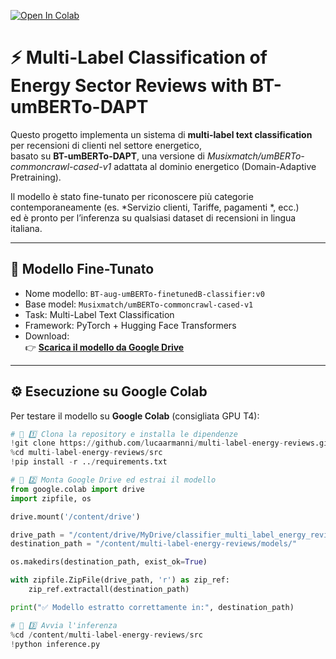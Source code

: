 [![Open In Colab](https://colab.research.google.com/assets/colab-badge.svg)](https://colab.research.google.com/github/lucaarmanni/multi-label-energy-reviews/blob/main/demo_inference.ipynb)
# ⚡ Multi-Label Classification of Energy Sector Reviews with BT-umBERTo-DAPT

Questo progetto implementa un sistema di **multi-label text classification** per recensioni di clienti nel settore energetico,  
basato su **BT-umBERTo-DAPT**, una versione di *Musixmatch/umBERTo-commoncrawl-cased-v1* adattata al dominio energetico (Domain-Adaptive Pretraining).

Il modello è stato fine-tunato per riconoscere più categorie contemporaneamente (es. *Servizio clienti, Tariffe, pagamenti *, ecc.)  
ed è pronto per l’inferenza su qualsiasi dataset di recensioni in lingua italiana.

---

## 🧠 Modello Fine-Tunato

- Nome modello: `BT-aug-umBERTo-finetunedB-classifier:v0`  
- Base model: `Musixmatch/umBERTo-commoncrawl-cased-v1`  
- Task: Multi-Label Text Classification 
- Framework: PyTorch + Hugging Face Transformers  
- Download:  
  👉 [**Scarica il modello da Google Drive**](https://drive.google.com/file/d/1gXgNqfRy89gfFZkSVsdyLaxspD60ZPUF/view?usp=drive_link)

---

## ⚙️ Esecuzione su Google Colab

Per testare il modello su **Google Colab** (consigliata GPU T4):

```python
# 🔧 1️⃣ Clona la repository e installa le dipendenze
!git clone https://github.com/lucaarmanni/multi-label-energy-reviews.git
%cd multi-label-energy-reviews/src
!pip install -r ../requirements.txt

# 💾 2️⃣ Monta Google Drive ed estrai il modello
from google.colab import drive
import zipfile, os

drive.mount('/content/drive')

drive_path = "/content/drive/MyDrive/classifier_multi_label_energy_reviews/BT-aug-umBERTo-finetunedB-classifier:v0.zip"
destination_path = "/content/multi-label-energy-reviews/models/"

os.makedirs(destination_path, exist_ok=True)

with zipfile.ZipFile(drive_path, 'r') as zip_ref:
    zip_ref.extractall(destination_path)

print("✅ Modello estratto correttamente in:", destination_path)

# 🚀 3️⃣ Avvia l'inferenza
%cd /content/multi-label-energy-reviews/src
!python inference.py

